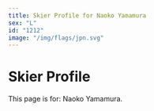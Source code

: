 ```yaml
---
title: Skier Profile for Naoko Yamamura
sex: "L"
id: "1212"
image: "/img/flags/jpn.svg" 
---
```


# Skier Profile

This page is for: Naoko Yamamura.
    